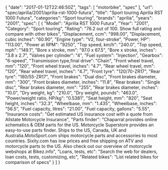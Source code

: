{
    "date": "2017-01-12T22:46:50Z",
    "tags": [
        "motorbike",
        "spec"
    ],
    "url": "spec\/aprilia\/2001\/aprilia-rst-1000-futura",
    "title": "Sport touring Aprilia RST 1000 Futura",
    "categories": "Sport touring",
    "brands": "aprilia",
    "years": "2001",
    "spec": [
        {
            "Model": "Aprilia RST 1000 Futura",
            "Year": "2001",
            "Category": "Sport touring",
            "Rating": "76.2 out of 100. Show full rating and compare with other bikes",
            "Displacement, ccm": "998.00",
            "Displacement, cubic inches": "60.90",
            "Engine type": "V2, four-stroke",
            "Power, HP": "113.00",
            "Power at RPM": "9250",
            "Top speed, km\/h": "240.0",
            "Top speed, mph": "149.1",
            "Bore x stroke, mm": "97.0 x 67.5",
            "Bore x stroke, inches": "3.8 x 2.7",
            "Valves per cylinder": "4",
            "Fuel system": "Injection",
            "Gearbox": "6-speed",
            "Transmission type,final drive": "Chain",
            "Front wheel travel, mm": "120",
            "Front wheel travel, inches": "4.7",
            "Rear wheel travel, mm": "120",
            "Rear wheel travel, inches": "4.7",
            "Front tyre": "120\/70-ZR17",
            "Rear tyre": "180\/55-ZR17",
            "Front brakes": "Dual disc",
            "Front brakes diameter, mm": "300",
            "Front brakes diameter, inches": "11.8",
            "Rear brakes": "Single disc",
            "Rear brakes diameter, mm": "255",
            "Rear brakes diameter, inches": "10.0",
            "Dry weight, kg": "210.0",
            "Dry weight, pounds": "463.0",
            "Power\/weight ratio, HP\/kg": "0.5381",
            "Seat height, mm": "820",
            "Seat height, inches": "32.3",
            "Wheelbase, mm": "1.435",
            "Wheelbase, inches": "56.5",
            "Fuel capacity, litres": "21.00",
            "Fuel capacity, gallons": "5.55",
            "Insurance costs": "Get estimated US insurance cost with a quote from Allstate Motorcycle Insurance",
            "Parts finder": "Chaparral provides online schematics & OEM parts for the US.   Motorcycle Superstore provides an easy-to-use parts finder. Ships to the US, Canada, UK and Australia.MotoSport.com ships motorcycle parts and accessories to most countries.    Sixity.com has low prices and free shipping on ATV and motorcycle parts to the US. Also check out our overview of motorcycle webshops at Bikez.info",
            "Loans, tests, etc": "Search the web for dealers, loan costs, tests, customizing, etc",
            "Related bikes": "List related bikes for comparison of specs"
        }
    ]
}